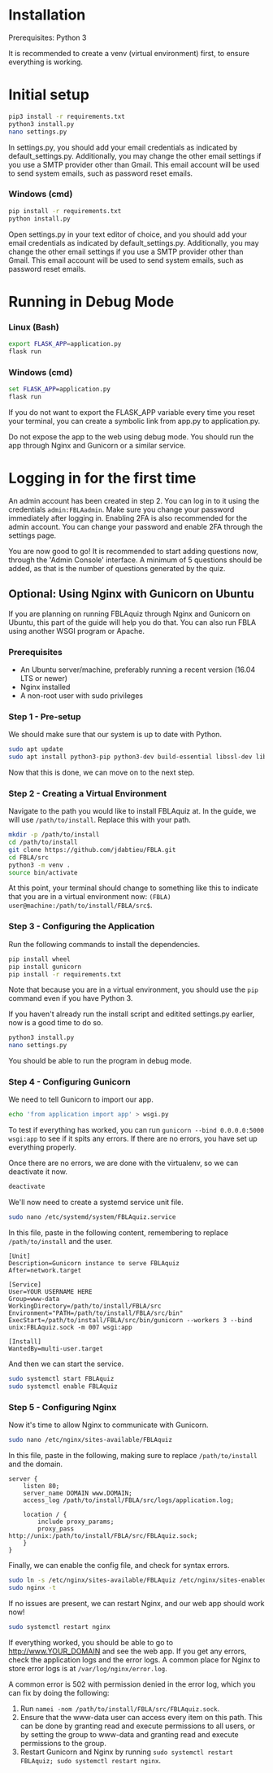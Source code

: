 # Installation
Prerequisites: Python 3

It is recommended to create a venv (virtual environment) first, to ensure everything is working.

# Initial setup
```bash
pip3 install -r requirements.txt
python3 install.py
nano settings.py
```
In settings.py, you should add your email credentials as indicated by default_settings.py. Additionally, you may change the other email settings if you use a SMTP provider other than Gmail. This email account will be used to send system emails, such as password reset emails.

### Windows (cmd)
```cmd
pip install -r requirements.txt
python install.py
```
Open settings.py in your text editor of choice, and you should add your email credentials as indicated by default_settings.py. Additionally, you may change the other email settings if you use a SMTP provider other than Gmail. This email account will be used to send system emails, such as password reset emails.

# Running in Debug Mode
### Linux (Bash)
```bash
export FLASK_APP=application.py
flask run
```

### Windows (cmd)
```cmd
set FLASK_APP=application.py
flask run
```
If you do not want to export the FLASK_APP variable every time you reset your terminal, you can create a symbolic link from app.py to application.py.

Do not expose the app to the web using debug mode. You should run the app through Nginx and Gunicorn or a similar service.

# Logging in for the first time
An admin account has been created in step 2. You can log in to it using the credentials `admin:FBLAadmin`. Make sure you change your password immediately after logging in. Enabling 2FA is also recommended for the admin account. You can change your password and enable 2FA through the settings page.

You are now good to go! It is recommended to start adding questions now, through the 'Admin Console' interface.
A minimum of 5 questions should be added, as that is the number of questions generated by the quiz.

## Optional: Using Nginx with Gunicorn on Ubuntu
If you are planning on running FBLAquiz through Nginx and Gunicorn on Ubuntu, this part of the guide will help you do that. You can also run FBLA using another WSGI program or Apache.
### Prerequisites
- An Ubuntu server/machine, preferably running a recent version (16.04 LTS or newer)
- Nginx installed
- A non-root user with sudo privileges
### Step 1 - Pre-setup
We should make sure that our system is up to date with Python.
```bash
sudo apt update
sudo apt install python3-pip python3-dev build-essential libssl-dev libffi-dev python3-setuptools python3-venv
```
Now that this is done, we can move on to the next step.
### Step 2 - Creating a Virtual Environment
Navigate to the path you would like to install FBLAquiz at. In the guide, we will use `/path/to/install`. Replace this with your path.
```bash
mkdir -p /path/to/install
cd /path/to/install
git clone https://github.com/jdabtieu/FBLA.git
cd FBLA/src
python3 -m venv .
source bin/activate
```
At this point, your terminal should change to something like this to indicate that you are in a virtual environment now: `(FBLA) user@machine:/path/to/install/FBLA/src$`.
### Step 3 - Configuring the Application
Run the following commands to install the dependencies.
```bash
pip install wheel
pip install gunicorn
pip install -r requirements.txt
```
Note that because you are in a virtual environment, you should use the `pip` command even if you have Python 3.

If you haven't already run the install script and editited settings.py earlier, now is a good time to do so.
```bash
python3 install.py
nano settings.py
```
You should be able to run the program in debug mode.
### Step 4 - Configuring Gunicorn
We need to tell Gunicorn to import our app.
```bash
echo 'from application import app' > wsgi.py
```
To test if everything has worked, you can run `gunicorn --bind 0.0.0.0:5000 wsgi:app` to see if it spits any errors. If there are no errors, you have set up everything properly.

Once there are no errors, we are done with the virtualenv, so we can deactivate it now.
```bash
deactivate
```

We'll now need to create a systemd service unit file.
```bash
sudo nano /etc/systemd/system/FBLAquiz.service
```
In this file, paste in the following content, remembering to replace `/path/to/install` and the user.
```
[Unit]
Description=Gunicorn instance to serve FBLAquiz
After=network.target

[Service]
User=YOUR USERNAME HERE
Group=www-data
WorkingDirectory=/path/to/install/FBLA/src
Environment="PATH=/path/to/install/FBLA/src/bin"
ExecStart=/path/to/install/FBLA/src/bin/gunicorn --workers 3 --bind unix:FBLAquiz.sock -m 007 wsgi:app

[Install]
WantedBy=multi-user.target
```
And then we can start the service.
```bash
sudo systemctl start FBLAquiz
sudo systemctl enable FBLAquiz
```
### Step 5 - Configuring Nginx
Now it's time to allow Nginx to communicate with Gunicorn.
```bash
sudo nano /etc/nginx/sites-available/FBLAquiz
```
In this file, paste in the following, making sure to replace `/path/to/install` and the domain.
```
server {
    listen 80;
    server_name DOMAIN www.DOMAIN;
    access_log /path/to/install/FBLA/src/logs/application.log;

    location / {
        include proxy_params;
        proxy_pass http://unix:/path/to/install/FBLA/src/FBLAquiz.sock;
    }
}
```
Finally, we can enable the config file, and check for syntax errors.
```bash
sudo ln -s /etc/nginx/sites-available/FBLAquiz /etc/nginx/sites-enabled
sudo nginx -t
```
If no issues are present, we can restart Nginx, and our web app should work now!
```bash
sudo systemctl restart nginx
```

If everything worked, you should be able to go to http://www.YOUR_DOMAIN and see the web app. If you get any errors, check the application logs and the error logs. A common place for Nginx to store error logs is at `/var/log/nginx/error.log`.

A common error is 502 with permission denied in the error log, which you can fix by doing the following:

1. Run `namei -nom /path/to/install/FBLA/src/FBLAquiz.sock`.
2. Ensure that the www-data user can access every item on this path. This can be done by granting read and execute permissions to all users, or by setting the group to www-data and granting read and execute permissions to the group.
3. Restart Gunicorn and Nginx by running `sudo systemctl restart FBLAquiz; sudo systemctl restart nginx`.
